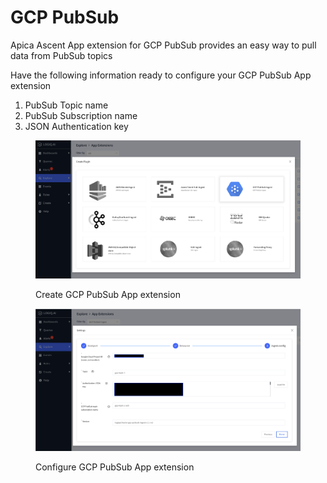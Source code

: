 # GCP PubSub

Apica Ascent App extension for GCP PubSub provides an easy way to pull data from PubSub topics

Have the following information ready to configure your GCP PubSub App extension

1. PubSub Topic name
2. PubSub Subscription name
3. JSON Authentication key

<figure><img src="../../.gitbook/assets/Screen Shot 2023-01-04 at 2.36.49 PM.png" alt=""><figcaption><p>Create GCP PubSub App extension</p></figcaption></figure>

<figure><img src="../../.gitbook/assets/Screen Shot 2023-01-04 at 2.38.47 PM.png" alt=""><figcaption><p>Configure GCP PubSub App extension</p></figcaption></figure>
